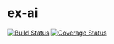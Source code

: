 # ex-ai

[![Build Status](https://travis-ci.org/Rothen/ex-ai.svg?branch=master)](https://travis-ci.org/Rothen/ex-ai)
[![Coverage Status](https://coveralls.io/repos/github/Rothen/ex-ai/badge.svg?branch=master)](https://coveralls.io/github/Rothen/ex-ai?branch=master)
